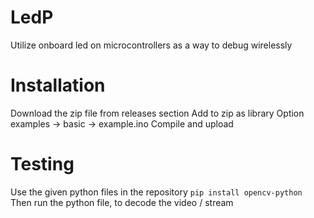 # LedP
Utilize onboard led on microcontrollers as a way to debug wirelessly


# Installation

Download the zip file from releases section
Add to zip as library
Option examples -> basic -> example.ino
Compile and upload

# Testing

Use the given python files in the repository
`pip install opencv-python`
Then run the python file, to decode the video / stream
